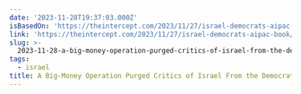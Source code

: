 ```yaml
---
date: '2023-11-28T19:37:03.000Z'
isBasedOn: 'https://theintercept.com/2023/11/27/israel-democrats-aipac-book/'
link: 'https://theintercept.com/2023/11/27/israel-democrats-aipac-book/'
slug: >-
  2023-11-28-a-big-money-operation-purged-critics-of-israel-from-the-democratic-party
tags:
  - israel
title: A Big-Money Operation Purged Critics of Israel From the Democratic Party
---
```


